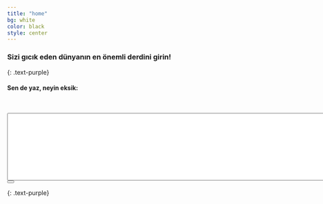 ```yaml
---
title: "home"
bg: white
color: black
style: center
---
```


### Sizi gıcık eden dünyanın en önemli derdini girin!
{: .text-purple}


<h4 id="h3-write">Sen de yaz, neyin eksik:</h4><br />

<p id="p-dert-message"></p>

<textarea class="ta-dert" name="query" cols="200" rows="10"></textarea>

<div>
  <button id="btn-dert" type="button" class="btn btn-default btn-lg">
    <span class="fa-stack subtlecircle" style="font-size:100px; background:rgba(255,166,0,0.1)">
      <i class="fa fa-circle fa-stack-2x text-white"></i>
      <i class="fa fa-wrench fa-stack-1x text-orange"></i>
    </span>
  </button>
</div>

{: .text-purple}
